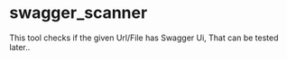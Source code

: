 # swagger_scanner
This tool checks if the given Url/File has Swagger Ui, That can be tested later..
